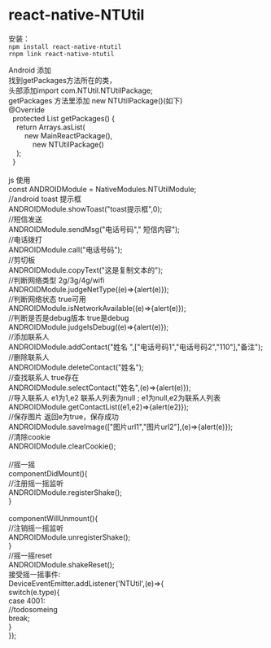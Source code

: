 # react-native-NTUtil

安装：  
  `npm install react-native-ntutil`  
  `rnpm link react-native-ntutil`  
 
Android 添加   <br />
  找到getPackages方法所在的类，  <br />
  头部添加import com.NTUtil.NTUtilPackage; <br />
  getPackages 方法里添加 new NTUtilPackage()(如下) <br/>
  @Override <br />
    protected List<ReactPackage> getPackages() { <br />
      return Arrays.<ReactPackage>asList(<br />
          new MainReactPackage(),<br />
              new NTUtilPackage()<br />
      );<br />
    }<br />
<br /> 
js 使用 <br />
  const ANDROIDModule = NativeModules.NTUtilModule; <br />
  //android toast 提示框  <br />
  ANDROIDModule.showToast("toast提示框",0);<br />
  //短信发送<br />
  ANDROIDModule.sendMsg("电话号码"," 短信内容");<br />
  //电话拨打<br />
  ANDROIDModule.call("电话号码");<br />
  //剪切板<br />
  ANDROIDModule.copyText("这是复制文本的");<br />
  //判断网络类型  2g/3g/4g/wifi<br />
  ANDROIDModule.judgeNetType((e)=>{alert(e)});<br />
  //判断网络状态 true可用<br />
  ANDROIDModule.isNetworkAvailable((e)=>{alert(e)});<br />
  //判断是否是debug版本 true是debug<br />
  ANDROIDModule.judgeIsDebug((e)=>{alert(e)});<br />
  //添加联系人 <br />
  ANDROIDModule.addContact("姓名 ",["电话号码1","电话号码2","110"],"备注");<br />
  //删除联系人<br />
  ANDROIDModule.deleteContact("姓名");<br />
  //查找联系人 true存在<br />
  ANDROIDModule.selectContact("姓名",(e)=>{alert(e)});<br />
  //导入联系人  e1为1,e2 联系人列表为null ;  e1为null,e2为联系人列表<br />
  ANDROIDModule.getContactList((e1,e2)=>{alert(e2)});<br />
  //保存图片 返回e为true，保存成功<br />
  ANDROIDModule.saveImage(["图片url1","图片url2"],(e)=>{alert(e)});<br />
  //清除cookie<br />
  ANDROIDModule.clearCookie();<br />
  <br />
  //摇一摇<br />
  componentDidMount(){<br />
    //注册摇一摇监听<br />
    ANDROIDModule.registerShake();<br />
  }<br />
  <br />
  componentWillUnmount(){<br />
    //注销摇一摇监听<br />
    ANDROIDModule.unregisterShake();<br />
  }<br />
  //摇一摇reset<br />
  ANDROIDModule.shakeReset();<br />
  接受摇一摇事件:<br />
  DeviceEventEmitter.addListener('NTUtil',(e)=>{<br />
    switch(e.type){<br />
      case 4001:<br />
       //todosomeing        <br />
      break;<br />
    }<br />
  });<br />
  
  <br />
  
  

